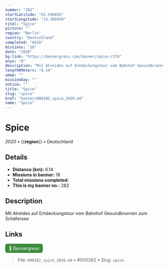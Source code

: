 ```yaml
---
nummer: "282"
startLatitude: "52.548435"
startLongitude: "13.389439"
titel: "Spice"
picture: ""
region: "Berlin"
country: "Deutschland"
completed: "6528"
missions: "18"
date: "2020"
bg-link: "https://bannergress.com/banner/spice-c1fd"
onyx: "0"
description: "Mit Atreides auf Entdeckungstour vom Bahnhof Gesundbrunnen zum Schäfersee"
lengthKMeters: "6,14"
umap: ""
missionDay: ""
notice: ""
title: "Spice"
slug: "spice"
href: "banner/000282_spice_2020.md"
name: "Spice"
---
```

# Spice

*2020* • {{__region__}} • Deutschland





## Details
- **Distance (km):** 6.14
- **Missions in banner:** 18
- **Total missions completed:** 
- **This is my banner no.:** 282



## Description
Mit Atreides auf Entdeckungstour vom Bahnhof Gesundbrunnen zum Schäfersee



## Links
<a href="https://bannergress.com/banner/spice-c1fd" target="_blank" style="display:inline-block;margin-right:8px;padding:6px 12px;background:#3c8b3c;color:#fff;text-decoration:none;border-radius:6px;">🔗 Bannergress</a>



> File: `000282_spice_2020.md` • #000282 • Slug: `spice`

